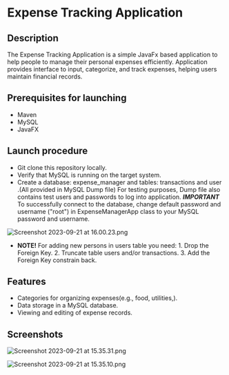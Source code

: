 # Expense Tracking Application


## Description
The Expense Tracking Application is a simple JavaFx based application to help people to manage their personal expenses efficiently.
Application provides interface to input, categorize, and track expenses, helping users maintain financial records.

## Prerequisites for launching
 - Maven
 - MySQL
 - JavaFX 

## Launch procedure
- Git clone this repository locally.
- Verify that MySQL is running on the target system.
- Create a database: expense_manager and tables: transactions and user .(All provided in MySQL Dump file)
  For testing purposes, Dump file also contains test users and passwords to log into application. 
 _**IMPORTANT**_
 To successfully connect to the database, change default password and username ("root") in ExpenseManagerApp class to your MySQL password and username.

![Screenshot 2023-09-21 at 16.00.23.png](..%2F..%2F..%2FDesktop%2FScreenshot%202023-09-21%20at%2016.00.23.png)

- **NOTE!** For adding new persons in users table you need:
       1. Drop the Foreign Key.
       2. Truncate table users and/or transactions.
       3. Add the Foreign Key constrain back.

## Features
- Categories for organizing expenses(e.g., food, utilities,).
- Data storage in a MySQL database.
- Viewing and editing of expense records.

## Screenshots

![Screenshot 2023-09-21 at 15.35.31.png](..%2F..%2F..%2FDesktop%2FScreenshot%202023-09-21%20at%2015.35.31.png)

![Screenshot 2023-09-21 at 15.35.10.png](..%2F..%2F..%2FDesktop%2FScreenshot%202023-09-21%20at%2015.35.10.png)